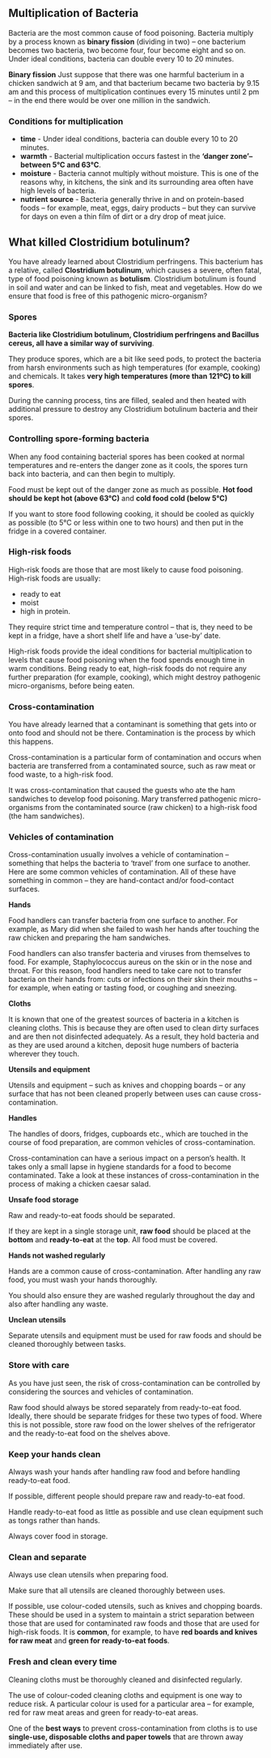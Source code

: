 ## Multiplication of Bacteria

Bacteria are the most common cause of food poisoning. Bacteria multiply by a process known as **binary fission** (dividing in two) – one bacterium becomes two bacteria, two become four, four become eight and so on. Under ideal conditions, bacteria can double every 10 to 20 minutes.

**Binary fission**
Just suppose that there was one harmful bacterium in a chicken sandwich at 9 am, and that bacterium became two bacteria by 9.15 am and this process of multiplication continues every 15 minutes until 2 pm – in the end there would be over one million in the sandwich.

### Conditions for multiplication

* **time** - Under ideal conditions, bacteria can double every 10 to 20 minutes.
* **warmth** - Bacterial multiplication occurs fastest in the **‘danger zone’– between 5°C and 63°C**.
* **moisture** - Bacteria cannot multiply without moisture. This is one of the reasons why, in kitchens, the sink and its surrounding area often have high levels of bacteria.
* **nutrient source** - Bacteria generally thrive in and on protein-based foods – for example, meat, eggs, dairy products – but they can survive for days on even a thin film of dirt or a dry drop of meat juice. 

## What killed Clostridium botulinum?

You have already learned about Clostridium perfringens. This bacterium has a relative, called **Clostridium botulinum**, which causes a severe, often fatal, type of food poisoning known as **botulism**. Clostridium botulinum is found in soil and water and can be linked to fish, meat and vegetables. How do we ensure that food is free of this pathogenic micro-organism?

### Spores

**Bacteria like Clostridium botulinum, Clostridium perfringens and Bacillus cereus, all have a similar way of surviving**.

They produce spores, which are a bit like seed pods, to protect the bacteria from harsh environments such as high temperatures (for example, cooking) and chemicals. It takes **very high temperatures (more than 121ºC) to kill spores**.

During the canning process, tins are filled, sealed and then heated with additional pressure to destroy any Clostridium botulinum bacteria and their spores.

### Controlling spore-forming bacteria

When any food containing bacterial spores has been cooked at normal temperatures and re-enters the danger zone as it cools, the spores turn back into bacteria, and can then begin to multiply.

Food must be kept out of the danger zone as much as possible. **Hot food should be kept hot (above 63°C)** and **cold food cold (below 5°C)**

If you want to store food following cooking, it should be cooled as quickly as possible (to 5°C or less within one to two hours) and then put in the fridge in a covered container.

### High-risk foods
High-risk foods are those that are most likely to cause food poisoning. High-risk foods are usually:

* ready to eat
* moist
* high in protein.

They require strict time and temperature control – that is, they need to be kept in a fridge, have a short shelf life and have a ‘use-by’ date. 

High-risk foods provide the ideal conditions for bacterial multiplication to levels that cause food poisoning when the food spends enough time in warm conditions. Being ready to eat, high-risk foods do not require any further preparation (for example, cooking), which might destroy pathogenic micro-organisms, before being eaten.

### Cross-contamination
You have already learned that a contaminant is something that gets into or onto food and should not be there. Contamination is the process by which this happens.

Cross-contamination is a particular form of contamination and occurs when bacteria are transferred from a contaminated source, such as raw meat or food waste, to a high-risk food.
 
It was cross-contamination that caused the guests who ate the ham sandwiches to develop food poisoning. Mary transferred pathogenic micro-organisms from the contaminated source (raw chicken) to a high-risk food (the ham sandwiches).

### Vehicles of contamination

Cross-contamination usually involves a vehicle of contamination – something that helps the bacteria to ‘travel’ from one surface to another. Here are some common vehicles of contamination. All of these have something in common – they are hand-contact and/or food-contact surfaces.

**Hands**

Food handlers can transfer bacteria from one surface to another. For example, as Mary did when she failed to wash her hands after touching the raw chicken and preparing the ham sandwiches. 

Food handlers can also transfer bacteria and viruses from themselves to food. For example, Staphylococcus aureus on the skin or in the nose and throat. For this reason, food handlers need to take care not to transfer bacteria on their hands from: cuts or infections on their skin their mouths – for example, when eating or tasting food, or coughing and sneezing.  

**Cloths**

It is known that one of the greatest sources of bacteria in a kitchen is cleaning cloths. This is because they are often used to clean dirty surfaces and are then not disinfected adequately. As a result, they hold bacteria and as they are used around a kitchen, deposit huge numbers of bacteria wherever they touch.

**Utensils and equipment**

Utensils and equipment – such as knives and chopping boards – or any surface that has not been cleaned properly between uses can cause cross-contamination.

**Handles**

The handles of doors, fridges, cupboards etc., which are touched in the course of food preparation, are common vehicles of cross-contamination.

Cross-contamination can have a serious impact on a person’s health. It takes only a small lapse in hygiene standards for a food to become contaminated. Take a look at these instances of cross-contamination in the process of making a chicken caesar salad.

**Unsafe food storage**

Raw and ready-to-eat foods should be separated.

If they are kept in a single storage unit, **raw food** should be placed at the **bottom** and **ready-to-eat** at the **top**. All food must be covered.

**Hands not washed regularly**

Hands are a common cause of cross-contamination. After handling any raw food, you must wash your hands thoroughly. 

You should also ensure they are washed regularly throughout the day and also after handling any waste.

**Unclean utensils**

Separate utensils and equipment must be used for raw foods and should be cleaned thoroughly between tasks.

### Store with care

As you have just seen, the risk of cross-contamination can be controlled by considering the sources and vehicles of contamination.

Raw food should always be stored separately from ready-to-eat food. Ideally, there should be separate fridges for these two types of food. Where this is not possible, store raw food on the lower shelves of the refrigerator and the ready-to-eat food on the shelves above.

### Keep your hands clean

Always wash your hands after handling raw food and before handling ready-to-eat food.

If possible, different people should prepare raw and ready-to-eat food.

Handle ready-to-eat food as little as possible and use clean equipment such as tongs rather than hands.

Always cover food in storage.

### Clean and separate

Always use clean utensils when preparing food.

Make sure that all utensils are cleaned thoroughly between uses.

If possible, use colour-coded utensils, such as knives and chopping boards. These should be used in a system to maintain a strict separation between those that are used for contaminated raw foods and those that are used for high-risk foods. It is **common**, for example, to have **red boards and knives for raw meat** and **green for ready-to-eat foods**.

### Fresh and clean every time

Cleaning cloths must be thoroughly cleaned and disinfected regularly. 

The use of colour-coded cleaning cloths and equipment is one way to reduce risk. A particular colour is used for a particular area – for example, red for raw meat areas and green for ready-to-eat areas.

One of the **best ways** to prevent cross-contamination from cloths is to use **single-use, disposable cloths and paper towels** that are thrown away immediately after use.



 
